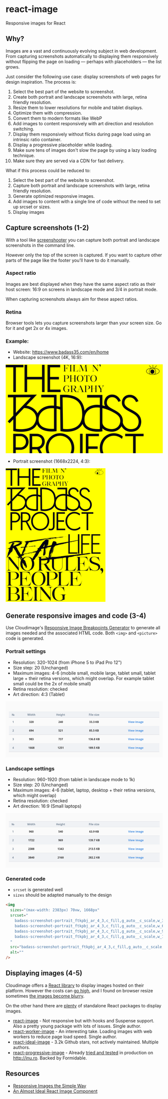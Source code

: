 # react-image

Responsive images for React

## Why?

Images are a vast and continuously evolving subject in web development. From capturing screenshots automatically to displaying them responsively without flipping the page on loading — perhaps with placeholders — the list grows.

Just consider the following use case: display screenshots of web pages for design inspiration. The process is:

1. Select the best part of the website to screenshot.
2. Create both portrait and landscape screenshots with large, retina friendly resolution.
3. Resize them to lower resolutions for mobile and tablet displays.
4. Optimize them with compression.
5. Convert them to modern formats like WebP
6. Add images to content responsively with art direction and resolution switching.
7. Display them responsively without flicks during page load using an intrinsic ratio container.
8. Display a progressive placeholder while loading.
9. Make sure tens of images don't slow the page by using a lazy loading technique.
10. Make sure they are served via a CDN for fast delivery.

What if this process could be reduced to:

1. Select the best part of the website to screenshot.
2. Capture both portrait and landscape screenshots with large, retina friendly resolution.
3. Generate optimized responsive images.
4. Add images to content with a single line of code without the need to set up srcset or sizes.
5. Display images

## Capture screenshots (1-2)

With a tool like [screenshooter](https://github.com/vladocar/screenshoteer) you can capture both portrait and landscape screenshots in the command line.

However only the top of the screen is captured. If you want to capture other parts of the page like the footer you'll have to do it manually.

### Aspect ratio

Images are best displayed when they have the same aspect ratio as their host screen: 16:9 on screens in landscape mode and 3/4 in portrait mode.

When capturing screenshots always aim for these aspect ratios.

### Retina

Browser tools lets you capture screenshots larger than your screen size. Go for it and get 2x or 4x images.

### Example:

- Website: https://www.badass35.com/en/home
- Landscape screenshot (4K, 16:9):

<img src='badass-screenshot-landscape.png'/>

- Portrait screenshot (1668x2224, 4:3):

<img width=320 src='badass-screenshot-portrait.png'/>

## Generate responsive images and code (3-4)

Use Cloudimage's [Responsive Image Breakpoints Generator](https://www.responsivebreakpoints.com/) to generate all images needed and the associated HTML code. Both `<img>` and `<picture>` code is generated.

### Portrait settings

- Resolution: 320-1024 (from iPhone 5 to iPad Pro 12")
- Size step: 20 (Unchanged)
- Maximum images: 4-6 (mobile small, mobile large, tablet small, tablet large + their retina versions, which might overlap. For example tablet small could be the 2x of mobile small)
- Retina resolution: checked
- Art direction: 4:3 (Tablet)

<img src='sizes-1.png'/>

### Landscape settings

- Resolution: 960-1920 (from tablet in landscape mode to 1k)
- Size step: 20 (Unchanged)
- Maximum images: 4-6 (tablet, laptop, desktop + their retina versions, which might overlap)
- Retina resolution: checked
- Art direction: 16:9 (Small laptops)

<img src='sizes-2.png'/>

### Generated code

- `srcset` is generated well
- `sizes` should be adapted manually to the design

```html
<img
  sizes="(max-width: 2383px) 70vw, 1668px"
  srcset="
    badass-screenshot-portrait_ftkpbj_ar_4_3,c_fill,g_auto__c_scale,w_320.png   320w,
    badass-screenshot-portrait_ftkpbj_ar_4_3,c_fill,g_auto__c_scale,w_691.png   691w,
    badass-screenshot-portrait_ftkpbj_ar_4_3,c_fill,g_auto__c_scale,w_981.png   981w,
    badass-screenshot-portrait_ftkpbj_ar_4_3,c_fill,g_auto__c_scale,w_1668.png 1668w
  "
  src="badass-screenshot-portrait_ftkpbj_ar_4_3,c_fill,g_auto__c_scale,w_1668.png"
  alt=""
/>
```

## Displaying images (4-5)

Cloudimage offers a [React library](https://github.com/scaleflex/react-cloudimage-responsive) to display images hosted on their platform. However the costs can [go high](https://www.cloudimage.io/en/pricing), and I found on browser resize sometimes [the images become blurry](http://metamn.io/react-best-practices/?path=/docs/loading-images--art-direction-with-Cloudimage).

On the other hand there are [plenty](https://github.com/stereobooster/react-ideal-image#other-solutions) of standalone React packages to display images.

- [react-image](https://github.com/mbrevda/react-image) - Not responsive but with hooks and Suspense support. Also a pretty young package with lots of issues. Single author.
- [react-worker-image](https://github.com/nitish24p/react-worker-image) - An interesting take. Loading images with web workers to reduce page load speed. Single author.
- [react-ideal-image](https://github.com/stereobooster/react-ideal-image) - 3.2k Github stars, not actively maintained. Multiple authors.
- [react-progressive-image](https://github.com/FormidableLabs/react-progressive-image) - Already [tried and tested](https://github.com/metamn/inu-v2-b/blob/master/react-src/src/components/ImageResponsive/ImageResponsive.js) in production on http://inu.ro. Backed by Formidable.

## Resources

- [Responsive Images the Simple Way](https://cloudfour.com/thinks/responsive-images-the-simple-way/)
- [An Almost Ideal React Image Component ](https://github.com/stereobooster/react-ideal-image)
